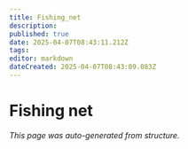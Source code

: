 ```yaml
---
title: Fishing_net
description: 
published: true
date: 2025-04-07T08:43:11.212Z
tags: 
editor: markdown
dateCreated: 2025-04-07T08:43:09.083Z
---
```


# Fishing net

*This page was auto-generated from structure.*